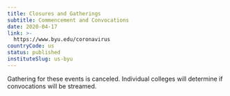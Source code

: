 ```yaml
---
title: Closures and Gatherings
subtitle: Commencement and Convocations
date: 2020-04-17
link: >-
  https://www.byu.edu/coronavirus
countryCode: us
status: published
instituteSlug: us-byu
---
```

Gathering for these events is canceled. Individual colleges will determine if convocations will be streamed.   

